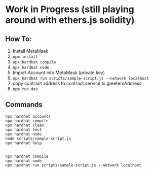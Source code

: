 # Work in Progress (still playing around with ethers.js solidity)

## How To:
1. Install MetaMask
2. ```npm install```
3. ```npx hardhat compile```
4. ```npx hardhat node```
5. Import Account into MetaMask (private key)
6. ```npx hardhat run scripts/sample-script.js --network localhost```
7. copy contract address to contract.service.ts greetersAddress
8. ```npm run dev```


## Commands
```shell
npx hardhat accounts
npx hardhat compile
npx hardhat clean
npx hardhat test
npx hardhat node
node scripts/sample-script.js
npx hardhat help


npx hardhat compile
npx hardhat node
npx hardhat run scripts/sample-script.js --network localhost
```